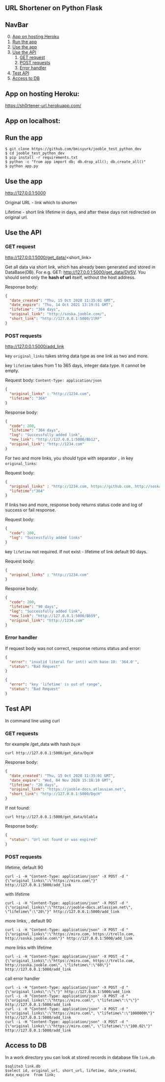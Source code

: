 ## URL Shortener on Python Flask
## NavBar

0. [App on hosting Heroku](#App-on-hosting-Heroku)
1. [Run the app](#Run-the-app)
2. [Use the app](#Use-the-app)
3. [Use the API](#Use-the-API)
    1. [GET request](#GET-request)
    2. [POST requests](#POST-requests)
    3. [Error handler](#Error-handler)
4. [Test API](#Test-API)
5. [Access to DB](#Access-to-DB)

## App on hosting Heroku:
https://sh0rtener-url.herokuapp.com/

## App on localhost:

## Run the app

```
$ git clone https://github.com/bmisyurk/jooble_test_python_dev
$ cd jooble_test_python_dev
$ pip install -r requirements.txt
$ python -c "from app import db; db.drop_all(); db.create_all()"
$ python app.py
```

## Use the app
http://127.0.0.1:5000

Original URL - link which to shorten

Lifetime - short link lifetime in days, and after these days not redirected on original url.


## Use the API
### GET request
http://127.0.0.1:5000/get_data/<short_link>

Get all data via short link, which has already been generated and stored in DataBase(DB). For e.g. GET: http://127.0.0.1:5000/get_data/DV5V. You should send only the **hash of url** itself, without the host address.

Response body:
```json
{
  "date_created": "Thu, 15 Oct 2020 11:35:01 GMT",
  "date_expire": "Thu, 14 Oct 2021 13:19:51 GMT",
  "lifetime": "364 days",
  "original_link": "http://soska.jooble.com/",
  "short_link": "http://127.0.0.1:5000/1lRF"
}
```
### POST requests
http://127.0.0.1:5000/add_link

key `original_links` takes string data type as one link as two and more.

key `lifetime` takes from 1 to 365 days, integer data type. It cannot be empty.

Request body:
`Content-Type: application/json`
```json
{
  "original_links" : "http://1234.com",
  "lifetime": "364"
}
```
Response body:
```json
{
  "code": 200,
  "lifetime": "364 days",
  "log": "Successfully added link",
  "new_link": "http://127.0.0.1:5000/Bb12",
  "original_link": "http://1234.com"
}
```
For two and more links, you should type with separator `,` in key `original_links`:

Request body:
```json
{
  "original_links" : "http://1234.com, https://github.com, http://soska.jooble.com/",
  "lifetime":"364"
}
```
If links two and more, response body returns status code and log of success or fail response.

Request body:
```json
{
  "code": 200,
  "log": "Successfully added links"
}
```


key `lifetime` not required. If not exist - lifetime of link default 90 days.

Request body:
```json
{
  "original_links" : "http://1234.com"
}
```
Response body:
```json
{
  "code": 200,
  "lifetime": "90 days",
  "log": "Successfully added link",
  "new_link": "http://127.0.0.1:5000/Bb59",
  "original_link": "http://1234.com"
}
```
### Error handler
If request body was not сorrect, response returns status and error:
```json
{
  "error": "invalid literal for int() with base 10: '364.0'",
  "status": "Bad Request"
}
```
```json
{
  "error": "key 'lifetime' is out of range",
  "status": "Bad Request"
}

```
## Test API
In command line using curl
### GET requests
for example /get_data with hash `DqcH`
```
curl http://127.0.0.1:5000/get_data/DqcH
```
Response body:
```json
{
  "date_created": "Thu, 15 Oct 2020 11:35:01 GMT",
  "date_expire": "Wed, 04 Nov 2020 15:18:10 GMT",
  "lifetime": "20 days",
  "original_link": "https://jooble-docs.atlassian.net",
  "short_link": "http://127.0.0.1:5000/DqcH"
}
```
If not found:
```
curl http://127.0.0.1:5000/get_data/blabla
```
Response body:
```json
{
  "status": "Url not found or was expired"
}
```

### POST requests
lifetime, default 90

```curl -i -H "Content-Type: application/json" -X POST -d "{\"original_links\":\"https://miro.com\"}" http://127.0.0.1:5000/add_link```

with lifetime

```curl -i -H "Content-Type: application/json" -X POST -d "{\"original_links\":\"https://jooble-docs.atlassian.net\", \"lifetime\":\"20\"}" http://127.0.0.1:5000/add_link```

more links, , default 90

```curl -i -H "Content-Type: application/json" -X POST -d "{\"original_links\":\"https://miro.com, https://trello.com, http://soska.jooble.com\"}" http://127.0.0.1:5000/add_link```

more links with lifetime

```curl -i -H "Content-Type: application/json" -X POST -d "{\"original_links\":\"https://miro.com, https://trello.com, http://soska.jooble.com\", \"lifetime\":\"60\"}" http://127.0.0.1:5000/add_link```

call error handler

```
curl -i -H "Content-Type: application/json" -X POST -d "{\"original_links\":\"\"}" http://127.0.0.1:5000/add_link
curl -i -H "Content-Type: application/json" -X POST -d "{\"original_links\":\"https://miro.com\", \"lifetime\":\"\"}" http://127.0.0.1:5000/add_link
curl -i -H "Content-Type: application/json" -X POST -d "{\"original_links\":\"https://miro.com\", \"lifetime\":\"1000000\"}" http://127.0.0.1:5000/add_link
curl -i -H "Content-Type: application/json" -X POST -d "{\"original_links\":\"https://miro.com\", \"lifetime\":\"100.02\"}" http://127.0.0.1:5000/add_link
```
## Access to DB

In a work directory you can look at stored records in database file `link.db`

```
$sqlite3 link.db
$select id, original_url, short_url, lifetime, date_created, date_expire  from link;
```
